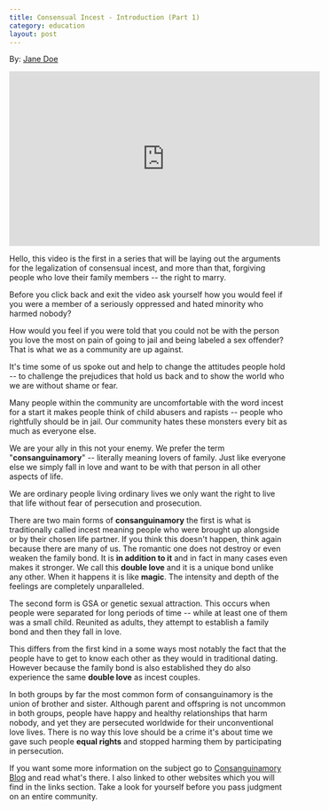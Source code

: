 ```yaml
---
title: Consensual Incest - Introduction (Part 1)
category: education
layout: post
---
```


By: [Jane Doe](https://www.youtube.com/channel/UCmNdn0tqqYFUx_j9uSnpTjA)

<iframe width="560" height="315" src="https://www.youtube.com/embed/RLfNtl4DZdE?list=PLXUGSp0pkGyGnZzfk0HvI6yXoNOwroBkk" frameborder="0" allowfullscreen></iframe>

Hello, this video is the first in a
series that will be laying out the
arguments for the legalization of
consensual incest, and more than that,
forgiving people who love their family
members -- the right to marry.

Before you
click back and exit the video ask
yourself how you would feel if you were
a member of a seriously oppressed and
hated minority who harmed nobody?

How would you feel if you were told that
you could not be with the person you
love the most
on pain of going to jail and being
labeled a sex offender? That is what we
as a community are up against.

It's time
some of us spoke out and help to change
the attitudes people hold -- to challenge
the prejudices that hold us back and to
show the world who we are without shame
or fear.

Many people within the community
are uncomfortable with the word incest
for a start it makes people think of
child abusers and rapists -- people who
rightfully should be in jail. Our
community hates these monsters every bit
as much as everyone else.

We are your
ally in this not your enemy.
We prefer the term "**consanguinamory**" --
literally meaning lovers of family. Just
like everyone else we simply fall in
love and want to be with that person in
all other aspects of life.

We are
ordinary people living ordinary lives we
only want the right to live that life
without fear of persecution and
prosecution.


There are two main forms of **consanguinamory**
the first is what is traditionally
called incest meaning people who were
brought up alongside or by their chosen
life partner. If you think this doesn't
happen,
think again because there are many of us.
The romantic one does not destroy or
even weaken the family bond. It is **in
addition to it** and in fact in many cases
even makes it stronger.
We call this **double love** and it is a
unique bond unlike any other. When it
happens it is like **magic**. The intensity and
depth of the feelings are completely
unparalleled.

The second form is GSA or
genetic sexual attraction. This occurs
when people were separated for long
periods of time -- while at least one of
them was a small child.
Reunited as adults, they attempt to
establish a family bond and then
they fall in love.

This differs from the first kind in a
some ways most notably the fact that the
people have to get to know each other as
they would in traditional dating.
However because the family bond is also
established they do also experience the
same **double love** as incest couples.

In
both groups by far the most common form
of consanguinamory is the union of
brother and sister.
Although parent and offspring is not
uncommon in both groups, people have
happy and healthy relationships that
harm nobody, and yet they are persecuted
worldwide for their unconventional love
lives. There is no way this love should
be a crime it's about time we gave such
people **equal rights** and stopped harming
them by participating in persecution.

If
you want some more information on the
subject go to [Consanguinamory Blog](http://consanguinamory.wordpress.com) and read what's there.
I also linked to other websites which
you will find in the links section. Take
a look for yourself before you pass
judgment on an entire community.
